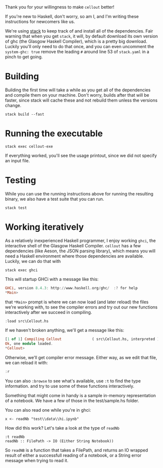 Thank you for your willingness to make `cellout` better!

If you're new to Haskell, don't worry, so am I, and I'm writing these
instructions for newcomers like us.

We're using [stack](https://docs.haskellstack.org/en/stable/README/) to keep
track of and install all of the dependencies. Fair warning that when you get
`stack`, it will, by default download its own version of ghc (the Glasgow
Haskell Compiler), which is a pretty big download. Luckily you'll only need to
do that once, and you can even uncomment the `system-ghc: true` remove the
leading `#` around line 53 of `stack.yaml` in a pinch to get going.

# Building

Building the first time will take a while as you get all of the dependencies
and compile them on your machine. Don't worry, builds after that will be
faster, since stack will cache these and not rebuild them unless the versions
change.

```shell
stack build --fast
```

# Running the executable

```shell
stack exec cellout-exe
```

If everything worked, you'll see the usage printout, since we did not specify
an input file.


# Testing

While you can use the running instructions above for running the resulting
binary, we also have a test suite that you can run.

```shell
stack test
```

# Working iteratively

As a relatively inexperienced Haskell programmer, I enjoy working `ghci`, the
interactive shell of the Glasgow Haskell Compiler. `cellout` has a few
dependencies (like Aeson, the JSON parsing library), which means you will need
a Haskell environment where those dependencies are available. Luckily, we can
do that with

```shell
stack exec ghci
```

This will startup GHCi with a message like this:

```haskell
GHCi, version 8.4.3: http://www.haskell.org/ghc/  :? for help
*Main>
```

that `*Main>` prompt is where we can now load (and later reload) the files
we're working with, to see the compiler errors and try out our new functions
interactively after we succeed in compiling.

```haskell
:load src\Cellout.hs
```

If we haven't broken anything, we'll get a message like this:

```haskell
[1 of 1] Compiling Cellout              ( src\Cellout.hs, interpreted )
Ok, one module loaded.
*Cellout>
```

Otherwise, we'll get compiler error message. Either way, as we edit that file,
we can reload it with:

```haskell
:r
```

You can also `:browse` to see what's available, use `:t` to find the type
information. and try to use some of these functions interactively.


Something that might come in handy is a sample in-memory representation of a
notebook. We have a few of those in the test/sample.hs folder.

You can also read one while you're in ghci:

```
x <- readNb "test\\data\\hi.ipynb"
```

How did this work? Let's take a look at the type of `readNb`

```
:t readNb
readNb :: FilePath -> IO (Either String Notebook))
```

So `readNB` is a function that takes a FilePath, and returns an IO wrapped
result of either a successfull reading of a notebook, or a String error message
when trying to read it.
